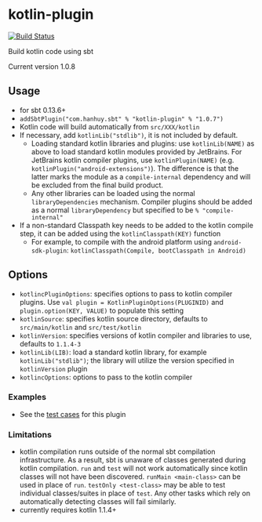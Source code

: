 # kotlin-plugin

[![Build Status](https://travis-ci.org/pfn/kotlin-plugin.svg?branch=master)](https://travis-ci.org/pfn/kotlin-plugin)

Build kotlin code using sbt

Current version 1.0.8

## Usage

* for sbt 0.13.6+
* `addSbtPlugin("com.hanhuy.sbt" % "kotlin-plugin" % "1.0.7")`
* Kotlin code will build automatically from `src/XXX/kotlin`
* If necessary, add `kotlinLib("stdlib")`, it is not included by default.
  * Loading standard kotlin libraries and plugins: use `kotlinLib(NAME)` as
    above to load standard kotlin modules provided by JetBrains. For JetBrains
    kotlin compiler plugins, use `kotlinPlugin(NAME)` (e.g.
    `kotlinPlugin("android-extensions")`). The difference is that the latter
    marks the module as a `compile-internal` dependency and will be excluded
    from the final build product.
  * Any other libraries can be loaded using the normal `libraryDependencies`
    mechanism. Compiler plugins should be added as a normal `libraryDependency`
    but specified to be `% "compile-internal"`
* If a non-standard Classpath key needs to be added to the kotlin compile step,
  it can be added using the `kotlinClasspath(KEY)` function
  * For example, to compile with the android platform using `android-sdk-plugin`:
    `kotlinClasspath(Compile, bootClasspath in Android)`

## Options

* `kotlincPluginOptions`: specifies options to pass to kotlin compiler plugins.
  Use `val plugin = KotlinPluginOptions(PLUGINID)` and
  `plugin.option(KEY, VALUE)` to populate this setting
* `kotlinSource`: specifies kotlin source directory, defaults to
  `src/main/kotlin` and `src/test/kotlin`
* `kotlinVersion`: specifies versions of kotlin compiler and libraries to use,
   defaults to `1.1.4-3`
* `kotlinLib(LIB)`: load a standard kotlin library, for example
  `kotlinLib("stdlib")`; the library will utilize the version specified in
  `kotlinVersion`
  plugin
* `kotlincOptions`: options to pass to the kotlin compiler

### Examples

* See the [test cases](src/sbt-test/kotlin) for this plugin

### Limitations

* kotlin compilation runs outside of the normal sbt compilation infrastructure.
  As a result, sbt is unaware of classes generated during kotlin compilation.
  `run` and `test` will not work automatically since kotlin classes will not
  have been discovered. `runMain <main-class>` can be used in place of `run`.
  `testOnly <test-class>` may be able to test individual classes/suites in
  place of `test`. Any other tasks which rely on automatically detecting
  classes will fail similarly.
* currently requires kotlin 1.1.4+
